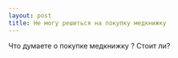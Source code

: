 ```yaml
---
layout: post 
title: Не могу решиться на покупку медкнижку 
--- 
```

Что думаете о покупке медкнижку ? Стоит ли?